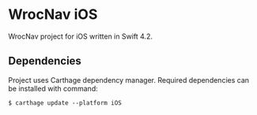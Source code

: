 # WrocNav iOS
WrocNav project for iOS written in Swift 4.2.

## Dependencies
Project uses Carthage dependency manager. Required dependencies can be installed with command:
```
$ carthage update --platform iOS
```
